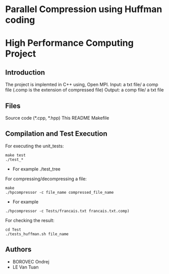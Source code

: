 # Parallel Compression using Huffman coding

# High Performance Computing Project

## Introduction

The project is implemted in C++ using, Open MPI.
Input: a txt file/ a comp file (.comp is the extension of compressed file)
Output: a comp file/ a txt file

## Files
        
Source code (*.cpp, *.hpp)
This README
Makefile

## Compilation and Test Execution 

For executing the unit_tests:
```
make test
./test_* 
```
* For example ./test_tree

For compressing/decompressing a file:
```
make
./hpcompressor -c file_name compressed_file_name 
```
* For example 
```
./hpcompressor -c Tests/francais.txt francais.txt.comp)
```
For checking the result:
```
cd Test
./tests_huffman.sh file_name
```
## Authors
* BOROVEC Ondrej 
* LE Van Tuan 

    
    
